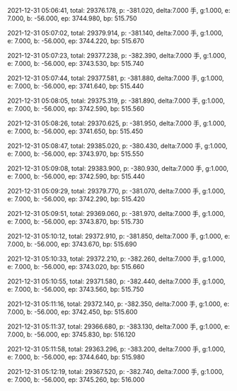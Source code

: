 2021-12-31 05:06:41, total: 29376.178, p: -381.020, delta:7.000 手, g:1.000, e: 7.000, b: -56.000, ep: 3744.980, bp: 515.750

2021-12-31 05:07:02, total: 29379.914, p: -381.140, delta:7.000 手, g:1.000, e: 7.000, b: -56.000, ep: 3744.220, bp: 515.670

2021-12-31 05:07:23, total: 29377.238, p: -382.390, delta:7.000 手, g:1.000, e: 7.000, b: -56.000, ep: 3743.530, bp: 515.740

2021-12-31 05:07:44, total: 29377.581, p: -381.880, delta:7.000 手, g:1.000, e: 7.000, b: -56.000, ep: 3741.640, bp: 515.440

2021-12-31 05:08:05, total: 29375.319, p: -381.890, delta:7.000 手, g:1.000, e: 7.000, b: -56.000, ep: 3742.590, bp: 515.560

2021-12-31 05:08:26, total: 29370.625, p: -381.950, delta:7.000 手, g:1.000, e: 7.000, b: -56.000, ep: 3741.650, bp: 515.450

2021-12-31 05:08:47, total: 29385.020, p: -380.430, delta:7.000 手, g:1.000, e: 7.000, b: -56.000, ep: 3743.970, bp: 515.550

2021-12-31 05:09:08, total: 29383.900, p: -380.930, delta:7.000 手, g:1.000, e: 7.000, b: -56.000, ep: 3742.590, bp: 515.440

2021-12-31 05:09:29, total: 29379.770, p: -381.070, delta:7.000 手, g:1.000, e: 7.000, b: -56.000, ep: 3742.290, bp: 515.420

2021-12-31 05:09:51, total: 29369.060, p: -381.970, delta:7.000 手, g:1.000, e: 7.000, b: -56.000, ep: 3743.870, bp: 515.730

2021-12-31 05:10:12, total: 29372.910, p: -381.850, delta:7.000 手, g:1.000, e: 7.000, b: -56.000, ep: 3743.670, bp: 515.690

2021-12-31 05:10:33, total: 29372.210, p: -382.260, delta:7.000 手, g:1.000, e: 7.000, b: -56.000, ep: 3743.020, bp: 515.660

2021-12-31 05:10:55, total: 29371.580, p: -382.440, delta:7.000 手, g:1.000, e: 7.000, b: -56.000, ep: 3743.560, bp: 515.750

2021-12-31 05:11:16, total: 29372.140, p: -382.350, delta:7.000 手, g:1.000, e: 7.000, b: -56.000, ep: 3742.450, bp: 515.600

2021-12-31 05:11:37, total: 29366.680, p: -383.130, delta:7.000 手, g:1.000, e: 7.000, b: -56.000, ep: 3745.830, bp: 516.120

2021-12-31 05:11:58, total: 29363.296, p: -383.200, delta:7.000 手, g:1.000, e: 7.000, b: -56.000, ep: 3744.640, bp: 515.980

2021-12-31 05:12:19, total: 29367.520, p: -382.740, delta:7.000 手, g:1.000, e: 7.000, b: -56.000, ep: 3745.260, bp: 516.000